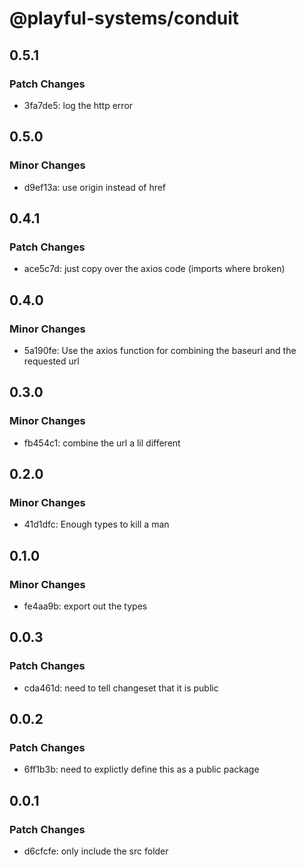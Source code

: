 # @playful-systems/conduit

## 0.5.1

### Patch Changes

- 3fa7de5: log the http error

## 0.5.0

### Minor Changes

- d9ef13a: use origin instead of href

## 0.4.1

### Patch Changes

- ace5c7d: just copy over the axios code (imports where broken)

## 0.4.0

### Minor Changes

- 5a190fe: Use the axios function for combining the baseurl and the requested url

## 0.3.0

### Minor Changes

- fb454c1: combine the url a lil different

## 0.2.0

### Minor Changes

- 41d1dfc: Enough types to kill a man

## 0.1.0

### Minor Changes

- fe4aa9b: export out the types

## 0.0.3

### Patch Changes

- cda461d: need to tell changeset that it is public

## 0.0.2

### Patch Changes

- 6ff1b3b: need to explictly define this as a public package

## 0.0.1

### Patch Changes

- d6cfcfe: only include the src folder

